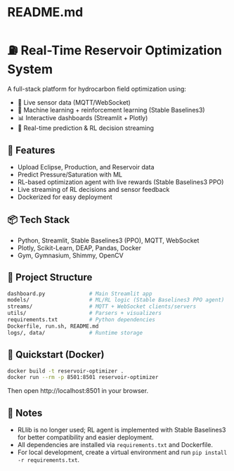 # README.md
# ⛽ Real-Time Reservoir Optimization System

A full-stack platform for hydrocarbon field optimization using:

- 📡 Live sensor data (MQTT/WebSocket)
- 🧠 Machine learning + reinforcement learning (Stable Baselines3)
- 📊 Interactive dashboards (Streamlit + Plotly)
- 🔁 Real-time prediction & RL decision streaming

## 🚀 Features

- Upload Eclipse, Production, and Reservoir data
- Predict Pressure/Saturation with ML
- RL-based optimization agent with live rewards (Stable Baselines3 PPO)
- Live streaming of RL decisions and sensor feedback
- Dockerized for easy deployment

## 📦 Tech Stack

- Python, Streamlit, Stable Baselines3 (PPO), MQTT, WebSocket
- Plotly, Scikit-Learn, DEAP, Pandas, Docker
- Gym, Gymnasium, Shimmy, OpenCV

## 📂 Project Structure

```bash
dashboard.py              # Main Streamlit app
models/                   # ML/RL logic (Stable Baselines3 PPO agent)
streams/                  # MQTT + WebSocket clients/servers
utils/                    # Parsers + visualizers
requirements.txt          # Python dependencies
Dockerfile, run.sh, README.md
logs/, data/              # Runtime storage
```

## 🐳 Quickstart (Docker)

```bash
docker build -t reservoir-optimizer .
docker run --rm -p 8501:8501 reservoir-optimizer
```

Then open http://localhost:8501 in your browser.

## 📝 Notes
- RLlib is no longer used; RL agent is implemented with Stable Baselines3 for better compatibility and easier deployment.
- All dependencies are installed via `requirements.txt` and Dockerfile.
- For local development, create a virtual environment and run `pip install -r requirements.txt`.

